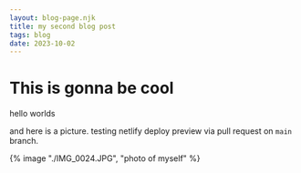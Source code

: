 ```yaml
---
layout: blog-page.njk
title: my second blog post
tags: blog
date: 2023-10-02
---
```


# This is gonna be cool

hello worlds

and here is a picture.
testing netlify deploy preview via pull request on `main` branch.

{% image "./IMG_0024.JPG", "photo of myself" %} 